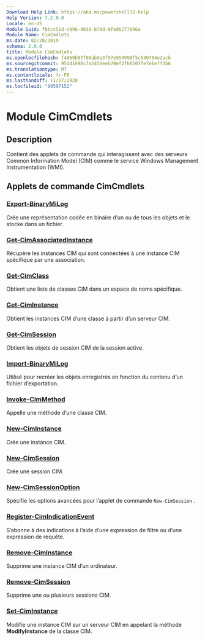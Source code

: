 ```yaml
---
Download Help Link: https://aka.ms/powershell72-help
Help Version: 7.2.0.0
Locale: en-US
Module Guid: fb6cc51d-c096-4b38-b78d-0fed6277096a
Module Name: CimCmdlets
ms.date: 02/20/2019
schema: 2.0.0
title: Module CimCmdlets
ms.openlocfilehash: f4869b07f00ab9a3f97e959990f5c549704e2acb
ms.sourcegitcommit: 95d41698c7a2450eeb70ef2fb6507fe7e6eff3b6
ms.translationtype: MT
ms.contentlocale: fr-FR
ms.lasthandoff: 11/17/2020
ms.locfileid: "99597152"
---
```

# Module CimCmdlets

## Description

Contient des applets de commande qui interagissent avec des serveurs Common Information Model (CIM) comme le service Windows Management Instrumentation (WMI).

## Applets de commande CimCmdlets

### [Export-BinaryMiLog](Export-BinaryMiLog.md)
Crée une représentation codée en binaire d’un ou de tous les objets et le stocke dans un fichier.

### [Get-CimAssociatedInstance](Get-CimAssociatedInstance.md)
Récupère les instances CIM qui sont connectées à une instance CIM spécifique par une association.

### [Get-CimClass](Get-CimClass.md)
Obtient une liste de classes CIM dans un espace de noms spécifique.

### [Get-CimInstance](Get-CimInstance.md)
Obtient les instances CIM d’une classe à partir d’un serveur CIM.

### [Get-CimSession](Get-CimSession.md)
Obtient les objets de session CIM de la session active.

### [Import-BinaryMiLog](Import-BinaryMiLog.md)
Utilisé pour recréer les objets enregistrés en fonction du contenu d’un fichier d’exportation.

### [Invoke-CimMethod](Invoke-CimMethod.md)
Appelle une méthode d’une classe CIM.

### [New-CimInstance](New-CimInstance.md)
Crée une instance CIM.

### [New-CimSession](New-CimSession.md)
Crée une session CIM.

### [New-CimSessionOption](New-CimSessionOption.md)
Spécifie les options avancées pour l’applet de commande `New-CimSession` .

### [Register-CimIndicationEvent](Register-CimIndicationEvent.md)
S’abonne à des indications à l’aide d’une expression de filtre ou d’une expression de requête.

### [Remove-CimInstance](Remove-CimInstance.md)
Supprime une instance CIM d’un ordinateur.

### [Remove-CimSession](Remove-CimSession.md)
Supprime une ou plusieurs sessions CIM.

### [Set-CimInstance](Set-CimInstance.md)
Modifie une instance CIM sur un serveur CIM en appelant la méthode **ModifyInstance** de la classe CIM.

